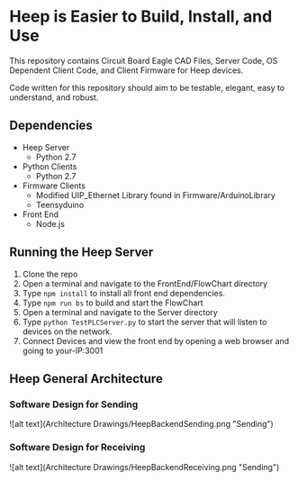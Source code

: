 # Heep is Easier to Build, Install, and Use

This repository contains Circuit Board Eagle CAD Files, Server Code, OS Dependent Client Code, and Client Firmware for Heep devices.

Code written for this repository should aim to be testable, elegant, easy to understand, and robust.

## Dependencies

* Heep Server
	* Python 2.7
* Python Clients
	* Python 2.7
* Firmware Clients
	* Modified UIP_Ethernet Library found in Firmware/ArduinoLibrary
	* Teensyduino
* Front End
	* Node.js

## Running the Heep Server
1. Clone the repo
2. Open a terminal and navigate to the FrontEnd/FlowChart directory
3. Type `npm install` to install all front end dependencies.
4. Type `npm run bs` to build and start the FlowChart
5. Open a terminal and navigate to the Server directory
6. Type `python TestPLCServer.py` to start the server that will listen to devices on the network.
7. Connect Devices and view the front end by opening a web browser and going to your-IP:3001

## Heep General Architecture

### Software Design for Sending

![alt text](Architecture Drawings/HeepBackendSending.png "Sending")

### Software Design for Receiving

![alt text](Architecture Drawings/HeepBackendReceiving.png "Sending")